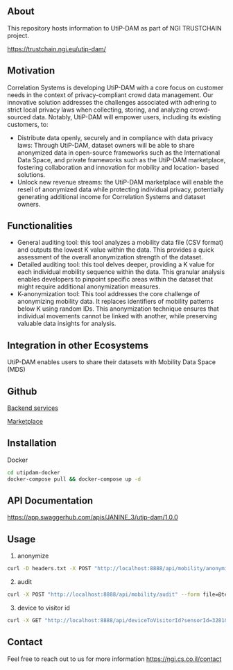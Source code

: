 ## About

This repository hosts information to UtiP-DAM as part of NGI TRUSTCHAIN project.

https://trustchain.ngi.eu/utip-dam/

## Motivation

Correlation Systems is developing UtiP-DAM with a core focus on customer needs in
the context of privacy-compliant crowd data management. Our innovative solution
addresses the challenges associated with adhering to strict local privacy laws when
collecting, storing, and analyzing crowd-sourced data.
Notably, UtiP-DAM will empower users, including its existing customers, to:

* Distribute data openly, securely and in compliance with data privacy laws:
Through UtiP-DAM, dataset owners will be able to share anonymized data in
open-source frameworks such as the International Data Space, and private
frameworks such as the UtiP-DAM marketplace, fostering collaboration and
innovation for mobility and location- based solutions.
* Unlock new revenue streams: the UtiP-DAM marketplace will enable the resell
of anonymized data while protecting individual privacy, potentially generating
additional income for Correlation Systems and dataset owners.


## Functionalities

* General auditing tool: this tool analyzes a mobility data file (CSV format) and
outputs the lowest K value within the data. This provides a quick assessment
of the overall anonymization strength of the dataset. 
* Detailed auditing tool: this tool delves deeper, providing a K value for each
individual mobility sequence within the data. This granular analysis enables
developers to pinpoint specific areas within the dataset that might require
additional anonymization measures. 
* K-anonymization tool: This tool addresses the core challenge of anonymizing
mobility data. It replaces identifiers of mobility patterns below K using random
IDs. This anonymization technique ensures that individual movements cannot
be linked with another, while preserving valuable data insights for analysis.

## Integration in other Ecosystems

UtiP-DAM enables users to share their datasets with Mobility Data Space (MDS)

## Github

[Backend services](https://github.com/NGI-TRUSTCHAIN/UtiP-DAM/tree/master/utip-dam-backend)

[Marketplace](https://github.com/NGI-TRUSTCHAIN/UtiP-DAM/tree/main)

## Installation

Docker
```bash
cd utipdam-docker
docker-compose pull && docker-compose up -d
```

## API Documentation

https://app.swaggerhub.com/apis/JANINE_3/utip-dam/1.0.0

## Usage


1. anonymize

```bash
curl -D headers.txt -X POST "http://localhost:8888/api/mobility/anonymize" --form file=@test.csv --form k=2
```

2. audit

```bash
curl -X POST "http://localhost:8888/api/mobility/audit" --form file=@test.csv --form k=2
```

3. device to visitor id

```bash
curl -X GET "http://localhost:8888/api/deviceToVisitorId?sensorId=3281&mac=4C:75:25:97:D1:FD"
```

## Contact

Feel free to reach out to us for more information https://ngi.cs.co.il/contact

